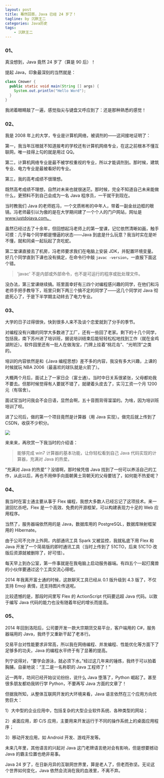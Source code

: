 ```yaml
---
layout: post
title: 蓦然回首，Java 已经 24 岁了！
tagline: by 沉默王二
categories: Java历史
tags:
    - 沉默王二
---
```



### 01、

真没想到，Java 竟然 24 岁了（算是 90 后）！


<!--more-->

提起 Java，印象最深刻的当然就是：

```java
class Cmower {
  public static void main(String [] args) {
    System.out.println("Hello Word");
  }
}
```

我闭着眼睛敲了一遍，感觉指尖与键盘又呼应到了：还是那种熟悉的感觉！

### 02、

我是 2008 年上的大学，专业是计算机网络，被调剂的——这间接地证明了：

第一，我当年压根就不知道报考的学校还有计算机网络专业，在这之前根本不懂互联网，唯一挂得上勾的就是用过 QQ。

第二，计算机网络专业是最不被学校重视的专业，所以才能调剂到。那时候，建筑专业、电力专业是最被看好的专业。

第三，我的高考成绩不很理想。

既然高考成绩不理想，自然对未来也就很迷茫。那时候，完全不知道自己未来能做什么，更预料不到自己会成为一名 Java 程序员，一干就干到现在。

当时教我们 Java 的老师姓冯，一个文质彬彬的中年人，带着一副金丝边框的眼镜。冯老师最引以为傲的是在大学期间建了一个个人的门户网站，网址是 www.justdojava.com。

虽然已经过去了十余年，但回想起冯老师上的第一堂课，记忆依然清晰如画，触手可摸：几乎每个同学都是懵逼的状态——Java 到底是什么玩意？我当时实在是听不懂，就和同桌一起玩起了贪吃蛇。

第二堂课直接去了机房，冯老师要求我们在电脑上安装 JDK，并配置环境变量。好几个同学直到下课也没有搞定，在命令行中敲 `javac -version`，一直报下面这个错。

>'javac' 不是内部或外部命令，也不是可运行的程序或批处理文件。

没办法，第三堂课继续搞。班里面幸好有三四个对编程感兴趣的同学，在他们和冯老师手把手教导下，班里只剩下两三个搞不定的同学了——这几个同学对 Java 彻底死心了，于是下半学期主动转去了电力专业。

### 03、

大学的日子过得很快，快到很多人来不及谈个恋爱就到了分手的季节。

对编程没有兴趣的同学大多数进了工厂，还有一些回了老家。剩下的十几个同学，包括我，南下苏州进了培训班，据说培训结束后能轻轻松松地找到工作（就在金鸡湖附近）。软件园里还有一批人在做淘宝，门牌上挂着“桃花岛”、“光明顶”之类的。

培训的内容依然是和《Java 编程思想》差不多的内容，我没有多大兴趣，上课的时候就玩 NBA 2006（最喜欢的球队就是火箭了）。

大概两个月后，面试上了一家日企（富士通）。当时中日关系很紧张，父母都劝我不要去。但那时候觉得有人要就不错了，就硬着头皮去了，实习工资一个月 1200 元（有宿舍）。

面试官当时问我会不会日语，显然会啊，五十音图背得溜溜的。为啥，因为培训班培训了呗。

进了公司后，做的第一个项目竟然是计算器（用 Java 实现）。做完后就上传到了 CSDN，收获不少积分。

![](https://upload-images.jianshu.io/upload_images/1179389-0ce42f29591edb01.png?imageMogr2/auto-orient/strip%7CimageView2/2/w/1240)

来来来，再欣赏一下我当时的介绍语：

>能够完成 win7 计算器的基本功能，让你轻松看到自己 Java 代码实现的计算器，充满对 Java 的热爱。

“充满对 Java 的热爱”？没错啊，那时候凭借 Java 找到了一份可以养活自己的工作，从此以后，再也不用伸手向面朝黄土背朝天的父母要钱了，如何能不热爱呢？

### 04、

我当时在富士通主要从事于 Flex 编程，我想大多数人已经忘记了这项技术。来一波回忆杀吧，Flex 是一个高效、免费的开源框架，可以构建表现力十足的 Web 应用程序。

当然了，服务器端依然用的是 Java，数据库用的 PostgreSQL，数据库映射框架用的 Hibernate。

由于公司不允许上外网，内部通讯工具 Spark 又被监控，我就私底下用 Flex 和 Java 开发了一个简易版的即时通讯工具（当时上传到了 51CTO，后来 51CTO 改版后资源就被删除了，好可惜）。

每天早上到办公室，第一件事就是在我电脑上启动服务器端。有四五个一起打魔兽的小伙伴要通过这个工具交流心得呢。

2014 年我离开富士通的时候，这款聊天工具已经从 0.1 版升级到 4.3 版了，不仅支持 Emoji 表情，还支持图片传送呢。

比较遗憾的是，那段时间里写 Flex 的 ActionScript 代码要远超 Java 代码。以致于编写 Java 代码的能力也没有随着年纪的增长而提高。

### 05、

2014 年回到洛阳后，公司要开发一款大宗期货交易平台，客户端用的 C#，服务器端用的 Java，我终于又重新干起了老本行。

交易平台对性能要求非常高，所以我在网络编程、并发编程、性能优化等方面下了足够多的功夫，Java 的编程水平终于有了显著的提高。

列宁说得对，“要学会游泳，就必须下水。”经过这几年来的锤炼，我终于可以拍着胸脯，自豪地说：“王二是一名称职的 Java 工程师了！”

近一两年，坊间已经开始议论纷纷，说什么 Java 堕落了，Python 崛起了。甚至很多朋友都劝我转行学 Python，不要再写 Java 方面的文章了！

但据我所知，从整体互联网开发的大环境来看，Java 语言依然在三个应用方向优势巨大：

1）大中型的企业应用中，包括复杂的大型企业软件系统、各种类型的网站；

2）桌面应用，即 C/S 应用，主要用来开发运行于不同的操作系统上的桌面应用程序；

3）移动开发应用，如 Android 开发、游戏开发等。


未来几年里，其他语言的兴起对 Java 这门老牌语言绝对会有影响，但是想要撼动 Java 的霸主位置也绝非易事。

Java 24 岁了，在日新月异的互联网世界里，算是老人了，但老而弥坚。无论这个世界如何变化，Java 依然会流淌在我的血液里，不离不弃。

